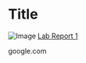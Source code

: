 # Title

![Image](https://uploadstatic-sea.mihoyo.com/contentweb/20200723/2020072319115159476.png)
[Lab Report 1](https://Nickpizzablock.github.io/cse15l-lab-reports/lab-report-1-week-2.html)


google.com
